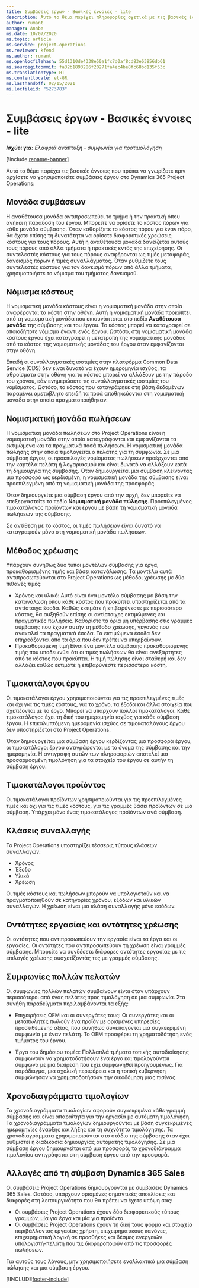 ```yaml
---
title: Συμβάσεις έργων - Βασικές έννοιες - lite
description: Αυτό το θέμα παρέχει πληροφορίες σχετικά με τις βασικές έννοιες των συμβάσεων έργου.
author: rumant
manager: Annbe
ms.date: 10/07/2020
ms.topic: article
ms.service: project-operations
ms.reviewer: kfend
ms.author: rumant
ms.openlocfilehash: 55d1310de4338e50a1fc7d0af8cd83e63856db61
ms.sourcegitcommit: fa32b1893286f20271fa4ec4be8fc68bd135f53c
ms.translationtype: HT
ms.contentlocale: el-GR
ms.lasthandoff: 02/15/2021
ms.locfileid: "5273783"
---
```

# <a name="project-contracts---key-concepts---lite"></a>Συμβάσεις έργων - Βασικές έννοιες - lite

_**Ισχύει για:** Ελαφριά ανάπτυξη - συμφωνία για προτιμολόγηση_

[!include [rename-banner](~/includes/cc-data-platform-banner.md)]

Αυτό το θέμα παρέχει τις βασικές έννοιες που πρέπει να γνωρίζετε πριν αρχίσετε να χρησιμοποιείτε συμβάσεις έργου στο Dynamics 365 Project Operations:

## <a name="contracting-unit"></a>Μονάδα συμβάσεων

Η αναθέτουσα μονάδα αντιπροσωπεύει το τμήμα ή την πρακτική όπου ανήκει η παράδοση του έργου. Μπορείτε να ορίσετε το κόστος πόρων για κάθε μονάδα σύμβασης. Όταν καθορίζετε το κόστος πόρου για έναν πόρο, θα έχετε επίσης τη δυνατότητα να ορίσετε διαφορετικές χρεώσεις κόστους για τους πόρους. Αυτή η αναθέτουσα μονάδα δανείζεται αυτούς τους πόρους από άλλα τμήματα ή πρακτικές εντός της επιχείρησης. Οι συντελεστές κόστους για τους πόρους αναφέρονται ως τιμές μεταφοράς, δανεισμός πόρων ή τιμές συναλλάγματος. Όταν ρυθμίζετε τους συντελεστές κόστους για τον δανεισμό πόρων από άλλα τμήματα, χρησιμοποιήστε το νόμισμα του τμήματος δανεισμού.

## <a name="cost-currency"></a>Νόμισμα κόστους

Η νομισματική μονάδα κόστους είναι η νομισματική μονάδα στην οποία αναφέρονται τα κόστη στην οθόνη. Αυτή η νομισματική μονάδα προκύπτει από τη νομισματική μονάδα που επισυνάπτεται στο πεδίο **Αναθέτουσα μονάδα** της σύμβασης και του έργου. Το κόστος μπορεί να καταγραφεί σε οποιοδήποτε νόμισμα έναντι ενός έργου. Ωστόσο, στη νομισματική μονάδα κόστους έργου έχει καταγραφεί η μετατροπή της νομισματικής μονάδας από το κόστος της νομισματικής μονάδας του έργου όταν εμφανίζονται στην οθόνη.

Επειδή οι συναλλαγματικές ισοτιμίες στην πλατφόρμα Common Data Service (CDS) δεν είναι δυνατό να έχουν ημερομηνία ισχύος, τα αθροίσματα στην οθόνη για το κόστος μπορεί να αλλάξουν με την πάροδο του χρόνου, εάν ενημερώσετε τις συναλλαγματικές ισοτιμίες του νομίσματος. Ωστόσο, το κόστος που καταγράφηκε στη βάση δεδομένων παραμένει αμετάβλητο επειδή τα ποσά αποθηκεύονται στη νομισματική μονάδα στην οποία πραγματοποιήθηκαν.

## <a name="sales-currency"></a>Νομισματική μονάδα πωλήσεων

Η νομισματική μονάδα πωλήσεων στο Project Operations είναι η νομισματική μονάδα στην οποία καταγράφονται και εμφανίζονται τα εκτιμώμενα και τα πραγματικά ποσά πωλήσεων. Η νομισματική μονάδα πώλησης στην οποία τιμολογείται ο πελάτης για τη συμφωνία. Σε μια σύμβαση έργου, οι προεπιλογές νομίσματος πωλήσεων προέρχονται από την καρτέλα πελάτη ή λογαριασμού και είναι δυνατό να αλλάξουν κατά τη δημιουργία της σύμβασης. Όταν δημιουργείται μια σύμβαση κλείνοντας μια προσφορά ως κερδισμένη, η νομισματική μονάδα της σύμβασης είναι προεπιλεγμένη από τη νομισματική μονάδα της προσφοράς.

Όταν δημιουργείτε μια σύμβαση έργου από την αρχή, δεν μπορείτε να επεξεργαστείτε το πεδίο **Νομισματική μονάδα πώλησης**. Προεπιλεγμένος τιμοκατάλογος προϊόντων και έργου με βάση τη νομισματική μονάδα πωλήσεων της σύμβασης.

Σε αντίθεση με το κόστος, οι τιμές πωλήσεων είναι δυνατό να καταγραφούν μόνο στη νομισματική μονάδα πωλήσεων.

## <a name="billing-method"></a>Μέθοδος χρέωσης

Υπάρχουν συνήθως δύο τύποι μοντέλων σύμβασης για έργα, προκαθορισμένης τιμής και βάσει κατανάλωσης. Τα μοντέλα αυτά αντιπροσωπεύονται στο Project Operations ως μέθοδοι χρέωσης με δύο πιθανές τιμές:

- Χρόνος και υλικό: Αυτό είναι ένα μοντέλο σύμβασης με βάση την κατανάλωση όπου κάθε κόστος που προκύπτει υποστηρίζεται από τα αντίστοιχα έσοδα. Καθώς εκτιμάτε ή επιβαρύνεστε με περισσότερο κόστος, θα αυξηθούν επίσης οι αντίστοιχες εκτιμώμενες και πραγματικές πωλήσεις. Καθορίστε τα όρια μη υπέρβασης στις γραμμές σύμβασης που έχουν αυτήν τη μέθοδο χρέωσης, γεγονός που ανακαλεί τα πραγματικά έσοδα. Τα εκτιμώμενα έσοδα δεν επηρεάζονται από τα όρια που δεν πρέπει να υπερβαίνουν.
- Προκαθορισμένη τιμή Είναι ένα μοντέλο σύμβασης προκαθορισμένης τιμής που υποδεικνύει ότι οι τιμές πωλήσεων θα είναι ανεξάρτητες από το κόστος που προκύπτει. Η τιμή πώλησης είναι σταθερή και δεν αλλάζει καθώς εκτιμάτε ή επιβαρύνεστε περισσότερα κόστη.

## <a name="project-price-lists"></a>Τιμοκατάλογοι έργου

Οι τιμοκατάλογοι έργου χρησιμοποιούνται για τις προεπιλεγμένες τιμές και όχι για τις τιμές κόστους, για το χρόνο, τα έξοδα και άλλα στοιχεία που σχετίζονται με το έργο. Μπορεί να υπάρχουν πολλοί τιμοκατάλογοι. Κάθε τιμοκατάλογος έχει τη δική του ημερομηνία ισχύος για κάθε σύμβαση έργου. Η επικαλυπτόμενη ημερομηνία ισχύος σε τιμοκαταλόγους έργου δεν υποστηρίζεται στο Project Operations.

Όταν δημιουργείται μια σύμβαση έργου κερδίζοντας μια προσφορά έργου, οι τιμοκατάλογοι έργου αντιγράφονται με το όνομα της σύμβασης και την ημερομηνία. Η αντιγραφή αυτών των πληροφοριών αποτελεί μια προσαρμοσμένη τιμολόγηση για τα στοιχεία του έργου σε αυτήν τη σύμβαση έργου.

## <a name="product-price-lists"></a>Τιμοκατάλογοι προϊόντος

Οι τιμοκατάλογοι προϊόντων χρησιμοποιούνται για τις προεπιλεγμένες τιμές και όχι για τις τιμές κόστους, για τις γραμμές βάσει προϊόντων σε μια σύμβαση. Υπάρχει μόνο ένας τιμοκατάλογος προϊόντων ανά σύμβαση.

## <a name="transaction-classes"></a>Κλάσεις συναλλαγής

Το Project Operations υποστηρίζει τέσσερις τύπους κλάσεων συναλλαγών:

- Χρόνος
- Έξοδο
- Υλικό
- Χρέωση

Οι τιμές κόστους και πωλήσεων μπορούν να υπολογιστούν και να πραγματοποιηθούν σε κατηγορίες χρόνου, εξόδων και υλικών συναλλαγών. Η χρέωση είναι μια κλάση συναλλαγής μόνο εσόδων.

## <a name="work-entities-and-billing-entities"></a>Οντότητες εργασίας και οντότητες χρέωσης

Οι οντότητες που αντιπροσωπεύουν την εργασία είναι τα έργα και οι εργασίες. Οι οντότητες που αντιπροσωπεύουν τη χρέωση είναι γραμμές σύμβασης. Μπορείτε να συνδέσετε διάφορες οντότητες εργασίας με τις επιλογές χρέωσης συσχετίζοντάς τες με γραμμές σύμβασης.

## <a name="multi-customer-deals"></a>Συμφωνίες πολλών πελατών

Οι συμφωνίες πολλών πελατών συμβαίνουν είναι όταν υπάρχουν περισσότεροι από ένας πελάτες προς τιμολόγηση σε μια συμφωνία. Στα συνήθη παραδείγματα περιλαμβάνονται τα εξής:

- Επιχειρήσεις OEM και οι συνεργάτες τους: Οι συνεργάτες και οι μεταπωλητές πωλούν ένα προϊόν με ορισμένες υπηρεσίες προστιθέμενης αξίας, που συνήθως συνεπάγονται μια συγκεκριμένη συμφωνία με έναν πελάτη. Το OEM προσφέρει τη χρηματοδότηση ενός τμήματος του έργου. 

- Έργα του δημόσιου τομέα: Πολλαπλά τμήματα τοπικής αυτοδιοίκησης συμφωνούν να χρηματοδοτήσουν ένα έργο και τιμολογούνται σύμφωνα με μια διαίρεση που έχει συμφωνηθεί προηγουμένως. Για παράδειγμα, μια σχολική περιφέρεια και η τοπική κυβέρνηση συμφώνησαν να χρηματοδοτήσουν την οικοδόμηση μιας πισίνας.

## <a name="invoice-schedules"></a>Χρονοδιαγράμματα τιμολογίων

Τα χρονοδιαγράμματα τιμολογίων αφορούν συγκεκριμένα κάθε γραμμή σύμβασης και είναι απαραίτητα για την εργασία με αυτόματη τιμολόγηση. Τα χρονοδιαγράμματα τιμολογίων δημιουργούνται με βάση συγκεκριμένες ημερομηνίες έναρξης και λήξης και τη συχνότητα τιμολόγησης. Τα χρονοδιαγράμματα χρησιμοποιούνται στο στάδιο της σύμβασης όταν έχει ρυθμιστεί η διαδικασία δημιουργίας αυτόματης τιμολόγησης. Σε μια σύμβαση έργου δημιουργείται από μια προσφορά, το χρονοδιάγραμμα τιμολογίου αντιγράφεται στη σύμβαση έργου από την προσφορά.

## <a name="changes-from-the-dynamics-365-sales-contract"></a>Αλλαγές από τη σύμβαση Dynamics 365 Sales

Οι συμβάσεις Project Operations δημιουργούνται με συμβάσεις Dynamics 365 Sales. Ωστόσο, υπάρχουν ορισμένες σημαντικές αποκλίσεις και διαφορές στη λειτουργικότητα που θα πρέπει να έχετε υπόψη σας:

- Οι συμβάσεις Project Operations έχουν δύο διαφορετικούς τύπους γραμμών, μία για έργα και μία για προϊόντα.
- Οι συμβάσεις Project Operations έχουν τη δική τους φόρμα και στοιχεία περιβάλλοντος εργασίας χρήστη, επιχειρηματικούς κανόνες, επιχειρηματική λογική σε προσθήκες και δέσμες ενεργειών υπολογιστή-πελάτη που τις διαφοροποιούν από τις προσφορές πωλήσεων.

Για αυτούς τους λόγους, μην χρησιμοποιήσετε εναλλακτικά μια σύμβαση πώλησης και μια σύμβαση έργου.


[!INCLUDE[footer-include](../../includes/footer-banner.md)]